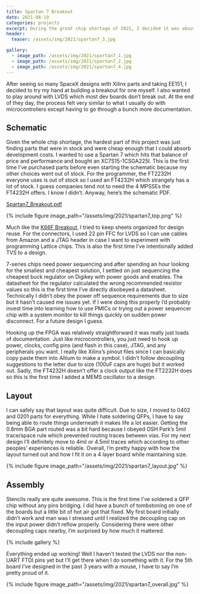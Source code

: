```yaml
---
title: Spartan 7 Breakout
date: 2021-08-19
categories: projects
excerpt: During the great chip shortage of 2021, I decided it was about time I designed something with an FPGA on it.
header:
  teaser: /assets/img/2021/spartan7_3.jpg

gallery:
  - image_path: /assets/img/2021/spartan7_1.jpg
  - image_path: /assets/img/2021/spartan7_2.jpg
  - image_path: /assets/img/2021/spartan7_4.jpg
---
```


After seeing so many SpaceX designs with Xilinx parts and taking EE151, I decided to try my hand at building a breakout for one myself. I also wanted to play around with LVDS which most dev boards don’t break out. At the end of they day, the process felt very similar to what I usually do with microcontrollers except having to go through a bunch more documentation.

## Schematic

Given the whole chip shortage, the hardest part of this project was just finding parts that were in stock and were cheap enough that I could absorb development costs. I wanted to use a Spartan 7 which hits that balance of price and performance and bought an XC7S15-1CSGA225I. This is the first time I’ve purchased parts before even starting the schematic because my other choices went out of stock. For the programmer, the FT2232H everyone uses is out of stock so I used an FT4232H which strangely has a lot of stock. I guess companies tend not to need the 4 MPSSEs the FT4232H offers. I know I didn’t. Anyway, here’s the schematic PDF.

[Spartan7_Breakout.pdf](/assets/pdf/Spartan7_Breakout.pdf)

{% include figure image_path="/assets/img/2021/spartan7_top.png" %}

Much like the [K66F Breakout](https://matthewtran.dev/2021/08/k66f-breakout/), I tried to keep sheets organized for design reuse. For the connectors, I used 22 pin FFC for LVDS so I can use cables from Amazon and a JTAG header in case I want to experiment with programming Lattice chips. This is also the first time I’ve intentionally added TVS to a design.

7-series chips need power sequencing and after spending an hour looking for the smallest and cheapest solution, I settled on just sequencing the cheapest buck regulator on Digikey with power goods and enables. The datasheet for the regulator calculated the wrong recommended resistor values so this is the first time I’ve directly disobeyed a datasheet. Technically I didn’t obey the power off sequence requirements due to size but it hasn’t caused me issues yet. If I were doing this properly I’d probably invest time into learning how to use PMICs or trying out a power sequencer chip with a system monitor to kill things quickly on sudden power disconnect. For a future design I guess.

Hooking up the FPGA was relatively straightforward it was really just loads of documentation. Just like microcontrollers, you just need to hook up power, clocks, config pins (and flash in this case), JTAG, and any peripherals you want. I really like Xilinx’s pinout files since I can basically copy paste them into Altium to make a symbol. I didn’t follow decoupling suggestions to the letter due to size (100uF caps are huge) but it worked out. Sadly, the FT4232H doesn’t offer a clock output like the FT2232H does so this is the first time I added a MEMS oscillator to a design.

## Layout

I can safely say that layout was quite difficult. Due to size, I moved to 0402 and 0201 parts for everything. While I hate soldering QFPs, I have to say being able to route things underneath it makes life a lot easier. Getting the 0.8mm BGA part routed was a bit hard because I obeyed OSH Park’s 5mil trace/space rule which prevented routing traces between vias. For my next design I’ll definitely move to 4mil or 4.5mil traces which according to other peoples’ experiences is reliable. Overall, I’m pretty happy with how the layout turned out and how I fit it on a 4 layer board while maintaining size.

{% include figure image_path="/assets/img/2021/spartan7_layout.jpg" %}

## Assembly

Stencils really are quite awesome. This is the first time I’ve soldered a QFP chip without any pins bridging. I did have a bunch of tombstoning on one of the boards but a little bit of hot air got that fixed. My first board initially didn’t work and man was I stressed until I realized the decoupling cap on the input power didn’t reflow properly. Considering there were other decoupling caps nearby, I’m surprised by how much it mattered.

{% include gallery %}

Everything ended up working! Well I haven’t tested the LVDS nor the non-UART FTDI pins yet but I’ll get there when I do something with it. For the 5th board I’ve designed in the past 3 years with a mouse, I have to say I’m pretty proud of it.

{% include figure image_path="/assets/img/2021/spartan7_overall.jpg" %}
